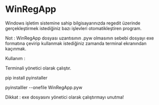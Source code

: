 # WinRegApp

Windows işletim sistemine sahip bilgisayarınızda regedit üzerinde gerçekleştirmek istediğiniz bazı işlevleri otomatikleştiren program.

Not : WinRegApp dosyası uzantısının .pyw olmasının sebebi dosyayı exe formatına çevirip kullanmak istediğiniz zamanda terminal ekranından kaçınmak.

Kullanım :

Terminali yönetici olarak çalıştır.

pip install pyinstaller

pyinstalller --onefile WinRegApp.pyw

Dikkat : exe dosyasını yönetici olarak çalıştırmayı unutma!
